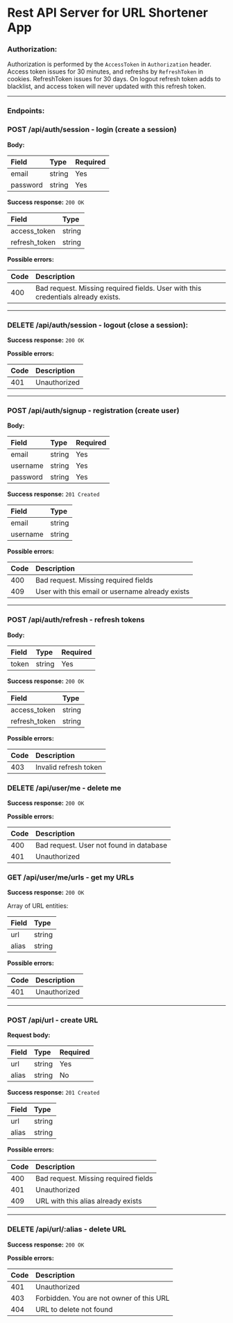 # Rest API Server for URL Shortener App

### Authorization:

Authorization is performed by the `AccessToken` in `Authorization` header. Access token issues for 30 minutes, and refreshs by `RefreshToken` in cookies. RefreshToken issues for 30 days. On logout refresh token adds to blacklist, and access token will never updated with this refresh token.

---

### Endpoints:


### **POST /api/auth/session** - login (create a session)

**Body:**

| Field    | Type   | Required |
|:---------|:-------|:---------|
| email    | string | Yes      |
| password | string | Yes      |

**Success response:** `200 OK`

| Field         | Type   |
|:--------------|:-------|
| access_token  | string |
| refresh_token | string |

**Possible errors:**

| Code | Description                                                                      |
|:-----|:---------------------------------------------------------------------------------|
| 400  | Bad request. Missing required fields. User with this credentials already exists. |

---

### **DELETE /api/auth/session** - logout (close a session): 

**Success response:** `200 OK`

**Possible errors:**

| Code | Description  |
|:-----|:-------------|
| 401  | Unauthorized |

---

### **POST /api/auth/signup** - registration (create user)

**Body:**

| Field    | Type   | Required |
|:---------|:-------|:---------|
| email    | string | Yes      |
| username | string | Yes      |
| password | string | Yes      | 

**Success response:** `201 Created`

| Field    | Type   |
|:---------|:-------|
| email    | string |
| username | string |


**Possible errors:**

| Code | Description                                     |
|:-----|:------------------------------------------------|
| 400  | Bad request. Missing required fields            |
| 409  | User with this email or username already exists |

---

### **POST /api/auth/refresh** - refresh tokens

**Body:**

| Field    | Type   | Required |
|:---------|:-------|:---------|
| token    | string | Yes      |

**Success response:** `200 OK`

| Field         | Type   |
|:--------------|:-------|
| access_token  | string |
| refresh_token | string |


**Possible errors:**

| Code | Description           |
|:-----|:----------------------|
| 403  | Invalid refresh token |

### **DELETE /api/user/me** - delete me

**Success response:** `200 OK`

**Possible errors:**

| Code | Description                             |
|:-----|:----------------------------------------|
| 400  | Bad request. User not found in database |
| 401  | Unauthorized                            |

### **GET /api/user/me/urls** - get my URLs

**Success response:** `200 OK`

Array of URL entities:

| Field | Type   |
|:------|:-------|
| url   | string |
| alias | string |

**Possible errors:**

| Code | Description  |
|:-----|:-------------|
| 401  | Unauthorized |

---

### **POST /api/url** - create URL

**Request body:**

| Field | Type   | Required |
|:------|:-------|:---------|
| url   | string | Yes      |
| alias | string | No       |

**Success response:** `201 Created`

| Field | Type   |
|:------|:-------|
| url   | string |
| alias | string |

**Possible errors:**

| Code | Description                          |
|:-----|:-------------------------------------|
| 400  | Bad request. Missing required fields |
| 401  | Unauthorized                         |
| 409  | URL with this alias already exists   |

---

### **DELETE /api/url/:alias** - delete URL

**Success response:** `200 OK`

**Possible errors:**

| Code | Description                              |
|:-----|:-----------------------------------------|
| 401  | Unauthorized                             |
| 403  | Forbidden. You are not owner of this URL |
| 404  | URL to delete not found                  |